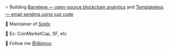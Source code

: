 ⭐ Building [Barreleye — open-source blockchain analytics](https://barreleye.com/) and [Templateless — email sending using just code](https://templateless.com/)

🦑 Maintainer of [Sqids](https://sqids.org/)

🌉 Ex: CoinMarketCap, SF, etc

💬 Follow me [@4kimov](https://twitter.com/4kimov)
